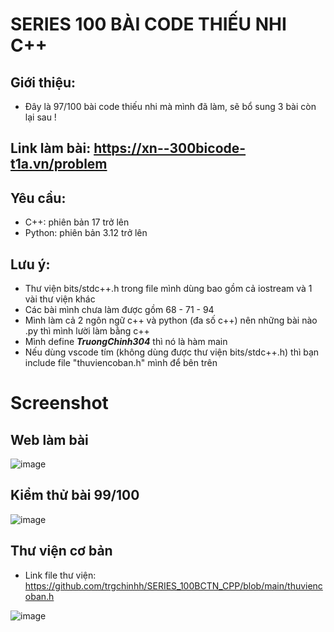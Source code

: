 # SERIES 100 BÀI CODE THIẾU NHI C++ 

## Giới thiệu: 
- Đây là 97/100 bài code thiếu nhi mà mình đã làm, sẽ bổ sung 3 bài còn lại sau !

## Link làm bài: https://xn--300bicode-t1a.vn/problem

## Yêu cầu:
- C++: phiên bản 17 trở lên 
- Python: phiên bản 3.12 trở lên 

## Lưu ý: 
- Thư viện bits/stdc++.h trong file mình dùng bao gồm cả iostream và 1 vài thư viện khác 
- Các bài mình chưa làm được gồm 68 - 71 - 94
- Mình làm cả 2 ngôn ngữ c++ và python (đa số c++) nên những bài nào .py thì mình lười làm bằng c++
- Mình define ___TruongChinh304___ thì nó là hàm main 
- Nếu dùng vscode tím (không dùng được thư viện bits/stdc++.h) thì bạn include file "thuviencoban.h" mình để bên trên  

# Screenshot

## Web làm bài 
![image](https://github.com/user-attachments/assets/34c9dbfc-6c41-4b0f-a77f-12f36680786d)

## Kiểm thử bài 99/100
![image](https://github.com/user-attachments/assets/51e3a4f7-5101-4520-bad3-1825a0869ea5)

## Thư viện cơ bản
- Link file thư viện: https://github.com/trgchinhh/SERIES_100BCTN_CPP/blob/main/thuviencoban.h
  
![image](https://github.com/user-attachments/assets/870a1f0b-d797-41ff-bddf-b81568525353)

